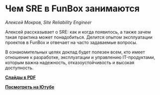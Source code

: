 # Чем SRE в FunBox занимаются

_Алексей Мокров, Site Reliability Engineer_

Алексей рассказывает о SRE: как и когда появилось, а также зачем такая практика может понадобиться. 
Делится опытом эксплуатации проектов в FunBox и отвечает на часто задаваемые вопросы. 

В ознакомительных целях доклад будет полезен всем, кто имеет отношение к разработке, эксплуатации и управлению IT-продуктами, которым важна надежность, отказоустойчивость и высокая доступность.


**[Слайды в PDF](sre.pdf)**

**[Посмотреть на Ютубе](https://www.youtube.com/watch?v=zItuGsD90PE)**

